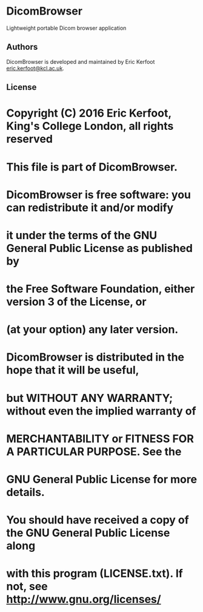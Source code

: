 # DicomBrowser
Lightweight portable Dicom browser application

## Authors

DicomBrowser is developed and maintained by Eric Kerfoot <eric.kerfoot@kcl.ac.uk>.

## License

# Copyright (C) 2016 Eric Kerfoot, King's College London, all rights reserved
# 
# This file is part of DicomBrowser.
#
# DicomBrowser is free software: you can redistribute it and/or modify
# it under the terms of the GNU General Public License as published by
# the Free Software Foundation, either version 3 of the License, or
# (at your option) any later version.
# 
# DicomBrowser is distributed in the hope that it will be useful,
# but WITHOUT ANY WARRANTY; without even the implied warranty of
# MERCHANTABILITY or FITNESS FOR A PARTICULAR PURPOSE.  See the
# GNU General Public License for more details.
# 
# You should have received a copy of the GNU General Public License along
# with this program (LICENSE.txt).  If not, see <http://www.gnu.org/licenses/>

